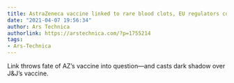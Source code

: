 ```yaml
---
title: AstraZeneca vaccine linked to rare blood clots, EU regulators conclude
date: "2021-04-07 19:56:34"
author: Ars Technica
authorlink: https://arstechnica.com/?p=1755214
tags:
- Ars-Technica
---
```

Link throws fate of AZ’s vaccine into question—and casts dark shadow over J&#038;J’s vaccine.